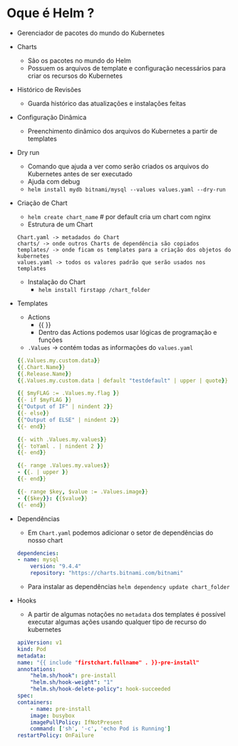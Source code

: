 # Oque é Helm ?

- Gerenciador de pacotes do mundo do Kubernetes

- Charts
    - São os pacotes no mundo do Helm
    - Possuem os arquivos de template e configuração necessários para criar os recursos do Kubernetes

- Histórico de Revisões
    - Guarda histórico das atualizações e instalações feitas

- Configuração Dinâmica
    - Preenchimento dinâmico dos arquivos do Kubernetes a partir de templates

- Dry run
    - Comando que ajuda a ver como serão criados os arquivos do Kubernetes antes de ser executado
    - Ajuda com debug
    - `helm install mydb bitnami/mysql --values values.yaml --dry-run`

- Criação de Chart
    - `helm create chart_name` # por default cria um chart com nginx
    - Estrutura de um Chart
    ```
    Chart.yaml -> metadados do Chart
    charts/ -> onde outros Charts de dependência são copiados
    templates/ -> onde ficam os templates para a criação dos objetos do kubernetes
    values.yaml -> todos os valores padrão que serão usados nos templates
    ```
    - Instalação do Chart
        - `helm install firstapp /chart_folder`

- Templates
    - Actions
        - {{ }}
        - Dentro das Actions podemos usar lógicas de programação e funções
    - `.Values` -> contém todas as informações do `values.yaml`
    ```yaml
    {{.Values.my.custom.data}}
    {{.Chart.Name}}
    {{.Release.Name}}
    {{.Values.my.custom.data | default "testdefault" | upper | quote}}

    {{ $myFLAG := .Values.my.flag }}
    {{- if $myFLAG }}
    {{"Output of IF" | nindent 2}}
    {{- else}}
    {{"Output of ELSE" | nindent 2}}
    {{- end}}

    {{- with .Values.my.values}}
    {{- toYaml . | nindent 2 }}
    {{- end}}

    {{- range .Values.my.values}}
    - {{. | upper }}
    {{- end}}

    {{- range $key, $value := .Values.image}}
    - {{$key}}: {{$value}}
    {{- end}}
    ```

- Dependências
    - Em `Chart.yaml` podemos adicionar o setor de dependências do nosso chart
    ```yaml
    dependencies:
    - name: mysql
        version: "9.4.4"
        repository: "https://charts.bitnami.com/bitnami"
    ```
    - Para instalar as dependências `helm dependency update chart_folder`

- Hooks
    - A partir de algumas notações no `metadata` dos templates é possível executar algumas ações usando qualquer tipo de recurso do kubernetes
    ```yaml
    apiVersion: v1
    kind: Pod
    metadata:
    name: "{{ include "firstchart.fullname" . }}-pre-install"
    annotations:
        "helm.sh/hook": pre-install
        "helm.sh/hook-weight": "1"
        "helm.sh/hook-delete-policy": hook-succeeded
    spec:
    containers:
        - name: pre-install
        image: busybox
        imagePullPolicy: IfNotPresent
        command: ['sh', '-c', 'echo Pod is Running']
    restartPolicy: OnFailure
    ```
